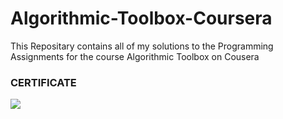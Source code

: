 # Algorithmic-Toolbox-Coursera
This Repositary contains all of my solutions to the Programming Assignments for the course Algorithmic Toolbox on Cousera

### CERTIFICATE
![](https://github.com/AbdurNawaz/Algorithmic-Toolbox-Coursera/blob/master/week6_dynamic_programming2/Course_Certificate.png?raw=true)
